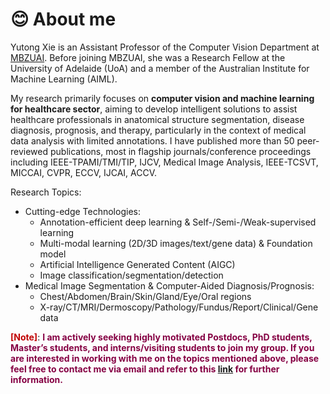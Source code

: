 # 😊 About me

Yutong Xie is an Assistant Professor of the Computer Vision Department at <a href="https://mbzuai.ac.ae/">MBZUAI</a>. Before joining MBZUAI, she was a Research Fellow at the University of Adelaide (UoA) and a member of the Australian Institute for Machine Learning (AIML).

<!---
Yutong Xie is an Assistant Professor of the Computer Vision Department at <a href="https://mbzuai.ac.ae/">MBZUAI</a>. Before joining MBZUAI, she was a Research Fellow at the University of Adelaide (UoA), and a member of the Australian Institute for Machine Learning (AIML), working with A/Prof. <a href="http://qi-wu.me/">Qi Wu</a>. 
She obtained her PhD in 2021 from NPU under the supervision of Prof. <a href="https://jszy.nwpu.edu.cn/en/yongxia.html">Yong Xia</a>. She has also spent about two years at UoA during her PhD studies, under the supervision of Prof. <a href="https://cshen.github.io/">Chunhua Shen</a> and A/Prof. <a href="https://researchers.adelaide.edu.au/profile/johan.verjans">Johan Verjans</a>. 
-->

My research primarily focuses on **computer vision and machine learning for healthcare sector**, aiming to develop intelligent solutions to assist healthcare professionals in anatomical structure segmentation, disease diagnosis, prognosis, and therapy, particularly in the context of medical data analysis with limited annotations. I have published more than 50 peer-reviewed publications, most in flagship journals/conference proceedings including IEEE-TPAMI/TMI/TIP, IJCV, Medical Image Analysis, IEEE-TCSVT, MICCAI, CVPR, ECCV, IJCAI, ACCV.

Research Topics:
- Cutting-edge Technologies:
  -  Annotation-efficient deep learning & Self-/Semi-/Weak-supervised learning
  -  Multi-modal learning (2D/3D images/text/gene data) & Foundation model
  -  Artificial Intelligence Generated Content (AIGC)
  -  Image classification/segmentation/detection
- Medical Image Segmentation & Computer-Aided Diagnosis/Prognosis:
  -  Chest/Abdomen/Brain/Skin/Gland/Eye/Oral regions
  -  X-ray/CT/MRI/Dermoscopy/Pathology/Fundus/Report/Clinical/Gene data

**<span style="color: #c00000;">[Note]</span>**: **<span style="color: #850043;"> I am actively seeking highly motivated Postdocs, PhD students, Master’s students, and interns/visiting students to join my group. If you are interested in working with me on the topics mentioned above, please feel free to contact me via email and refer to this [link](https://docs.google.com/document/d/1txutJtrUrbcPUwztdut3d3HuAJ8q7iX3MK3rdRuVmFk/edit?usp=sharing) for further information.</span>**

